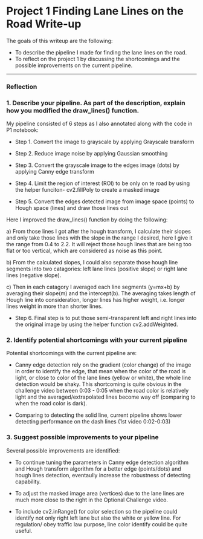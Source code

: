 # **Project 1 Finding Lane Lines on the Road Write-up** 
The goals of this writeup are the following:
* To describe the pipeline I made for finding the lane lines on the road.
* To reflect on the project 1 by discussing the shortcomings and the possible improvements on the current pipeline. 


[//]: # (Image References)

[image1]: ./examples/grayscale.jpg "Grayscale"

---

### Reflection

### 1. Describe your pipeline. As part of the description, explain how you modified the draw_lines() function.

My pipeline consisted of 6 steps as I also annotated along with the code in P1 notebook:

* Step 1. Convert the image to grayscale by applying Grayscale transform 

* Step 2. Reduce image noise by applying Gaussian smoothing

* Step 3. Convert the grayscale image to the edges image (dots) by applying Canny edge transform

* Step 4. Limit the region of interest (ROI) to be only on te road by using the helper funciton- cv2.fillPoly to create a masked image

* Step 5. Convert the edges detected image from image space (points) to Hough space (lines) and draw those lines out


Here I improved the draw_lines() function by doing the following:

 a) From those lines I got after the hough transform, I calculate their slopes and only take those lines with the slope in the range I desired, here I give it the range from 0.4 to 2.2. It will reject those hough lines that are being too flat or too vertical, which are considered as noise as this point.  
 
 b) From the calculated slopes, I could also separate those hough line segments into two catagories: left lane lines (positive slope) or right lane lines (negative slope). 
 
 c) Then in each catagory I averaged each line segments (y=mx+b) by averaging their slope(m) and the intercept(b). The averaging takes length of Hough line into consideration, longer lines has higher weight, i.e. longer lines weight in more than shorter lines.   
   
   
* Step 6. Final step is to put those semi-transparent left and right lines into the original image by using the helper function cv2.addWeighted. 




### 2. Identify potential shortcomings with your current pipeline
Potential shortcomings with the current pipeline are:
* Canny edge detection rely on the gradient (color change) of the image in order to identify the edge, that mean when the color of the road is light, or close to color of the lane lines (yellow or white), the whole line detection would be shaky. This shortcoming is quite obvious in the challenge video between 0:03 - 0:05 when the road color is relatively light and the averaged/extrapolated lines become way off (comparing to when the road color is dark).

* Comparing to detecting the solid line, current pipeline shows lower detecting performance on the dash lines (1st video 0:02-0:03)



### 3. Suggest possible improvements to your pipeline

Several possible improvements are identified:

* To continue tuning the parameters in Canny edge detection algorithm and Hough transform algorithm for a better edge (points/dots) and hough lines detection, eventaully increase the robustness of detecting capability.

* To adjust the masked image area (vertices) due to the lane lines are much more close to the right in the Optional Challenge video.

* To include cv2.inRange() for color selection so the pipeline could identify not only right left lane but also the white or yellow line. For regulation/ obey traffic law purpose, line color identify could be quite useful.



